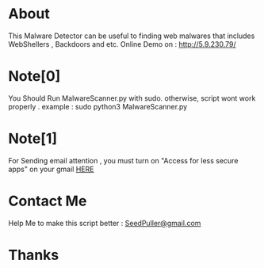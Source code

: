 # About
This Malware Detector can be useful to finding web malwares that includes WebShellers , Backdoors and etc. Online Demo on : http://5.9.230.79/
# Note[0] 
You Should Run MalwareScanner.py with sudo. otherwise, script wont work properly . example : sudo python3 MalwareScanner.py
# Note[1]
For Sending email attention , you must turn on "Access for less secure apps" on your gmail [HERE](https://www.google.com/settings/u/1/security/lesssecureapps) 
# Contact Me 
Help Me to make this script better : SeedPuller@gmail.com
# Thanks
